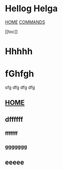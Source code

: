 # Hellog Helga
[HOME](home.md)
[COMMANDS](commands.md)

[[toc]]

# Hhhhh
# fGhfgh
sfg
dfg
dfg
dfg
## [HOME](home.md)
## dffffff
### fffffff
### ggggggg
## eeeee